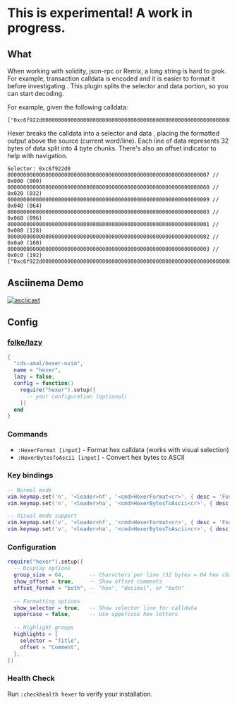 # This is experimental! A work in progress.

## What

When working with solidity, json-rpc or Remix, a long string is hard to grok. For example, transaction calldata is encoded and it is easier to format it before investigating . This plugin splits the selector and data portion, so you can start decoding.

For example, given the following calldata:
```
["0xc6f922d00000000000000000000000000000000000000000000000000000000000000007000000000000000000000000000000000000000000000000000000000000006000000000000000000000000000000000000000000000000000000000000000090000000000000000000000000000000000000000000000000000000000000003000000000000000000000000000000000000000000000000000000000000000100000000000000000000000000000000000000000000000000000000000000020000000000000000000000000000000000000000000000000000000000000003"]
```

Hexer breaks the calldata into a selector and data , placing the formatted output above the source (current word/line). Each line of data represents 32 bytes of data split into 4 byte chunks. There's also an offset indicator to help with navigation.
```
Selector: 0xc6f922d0
0000000000000000000000000000000000000000000000000000000000000007 // 0x000 (000)
0000000000000000000000000000000000000000000000000000000000000060 // 0x020 (032)
0000000000000000000000000000000000000000000000000000000000000009 // 0x040 (064)
0000000000000000000000000000000000000000000000000000000000000003 // 0x060 (096)
0000000000000000000000000000000000000000000000000000000000000001 // 0x080 (128)
0000000000000000000000000000000000000000000000000000000000000002 // 0x0a0 (160)
0000000000000000000000000000000000000000000000000000000000000003 // 0x0c0 (192)
["0xc6f922d00000000000000000000000000000000000000000000000000000000000000007000000000000000000000000000000000000000000000000000000000000006000000000000000000000000000000000000000000000000000000000000000090000000000000000000000000000000000000000000000000000000000000003000000000000000000000000000000000000000000000000000000000000000100000000000000000000000000000000000000000000000000000000000000020000000000000000000000000000000000000000000000000000000000000003"]
```

## Asciinema Demo

[![asciicast](https://asciinema.org/a/Ee0K1WSutTCpn4nL68zXAYsgn.png)](https://asciinema.org/a/Ee0K1WSutTCpn4nL68zXAYsgn)


## Config

### [folke/lazy](https://github.com/folke/lazy.nvim)

```lua
{
  "cds-amal/hexer-nvim",
  name = "hexer",
  lazy = false,
  config = function()
    require("hexer").setup({
      -- your configuration (optional)
    })
  end
}
```

### Commands

- `:HexerFormat [input]` - Format hex calldata (works with visual selection)
- `:HexerBytesToAscii [input]` - Convert hex bytes to ASCII

### Key bindings

```lua
-- Normal mode
vim.keymap.set('n', '<leader>hf', '<cmd>HexerFormat<cr>', { desc = 'Format hex calldata' })
vim.keymap.set('n', '<leader>ha', '<cmd>HexerBytesToAscii<cr>', { desc = 'Convert hex to ASCII' })

-- Visual mode support
vim.keymap.set('v', '<leader>hf', '<cmd>HexerFormat<cr>', { desc = 'Format selected hex' })
vim.keymap.set('v', '<leader>ha', '<cmd>HexerBytesToAscii<cr>', { desc = 'Convert selected hex to ASCII' })
```

### Configuration

```lua
require("hexer").setup({
  -- Display options
  group_size = 64,        -- Characters per line (32 bytes = 64 hex chars)
  show_offset = true,     -- Show offset comments
  offset_format = "both", -- "hex", "decimal", or "both"
  
  -- Formatting options  
  show_selector = true,   -- Show selector line for calldata
  uppercase = false,      -- Use uppercase hex letters
  
  -- Highlight groups
  highlights = {
    selector = "Title",
    offset = "Comment",
  },
})
```

### Health Check

Run `:checkhealth hexer` to verify your installation.
